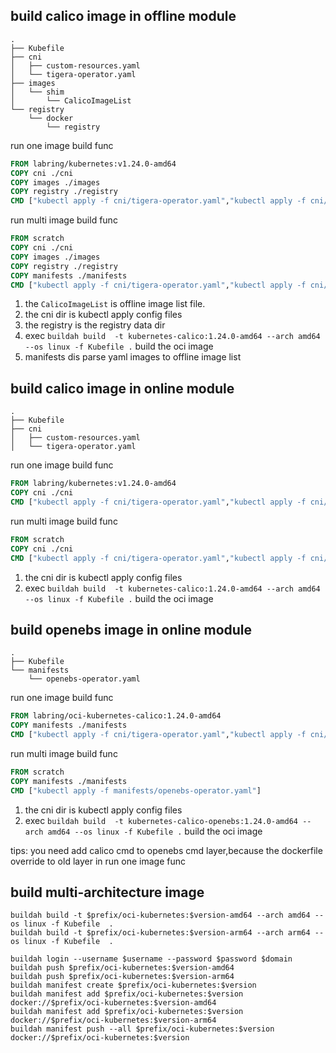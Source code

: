 ## build calico image in offline module

```
.
├── Kubefile
├── cni
│   ├── custom-resources.yaml
│   └── tigera-operator.yaml
├── images
│   └── shim
│       └── CalicoImageList
└── registry
    └── docker
        └── registry
```

run one image build func

```dockerfile
FROM labring/kubernetes:v1.24.0-amd64
COPY cni ./cni
COPY images ./images
COPY registry ./registry
CMD ["kubectl apply -f cni/tigera-operator.yaml","kubectl apply -f cni/custom-resources.yaml"]
```

run multi image build func

```dockerfile
FROM scratch
COPY cni ./cni
COPY images ./images
COPY registry ./registry
COPY manifests ./manifests
CMD ["kubectl apply -f cni/tigera-operator.yaml","kubectl apply -f cni/custom-resources.yaml"]
```


1. the `CalicoImageList` is offline image list file.
2. the cni dir is kubectl apply config files
3. the registry is the registry data dir 
4. exec `buildah build  -t kubernetes-calico:1.24.0-amd64 --arch amd64 --os linux -f Kubefile .` build the oci image
5. manifests dis parse yaml images to offline image list

## build calico image in online module

```
.
├── Kubefile
├── cni
│   ├── custom-resources.yaml
│   └── tigera-operator.yaml

```

run one image build func

```dockerfile
FROM labring/kubernetes:v1.24.0-amd64
COPY cni ./cni
CMD ["kubectl apply -f cni/tigera-operator.yaml","kubectl apply -f cni/custom-resources.yaml"]
```

run multi image build func

```dockerfile
FROM scratch
COPY cni ./cni
CMD ["kubectl apply -f cni/tigera-operator.yaml","kubectl apply -f cni/custom-resources.yaml"]
```

1. the cni dir is kubectl apply config files
2. exec `buildah build  -t kubernetes-calico:1.24.0-amd64 --arch amd64 --os linux -f Kubefile .` build the oci image


## build openebs image in online module

```
.
├── Kubefile
└── manifests
    └── openebs-operator.yaml

```

run one image build func

```dockerfile
FROM labring/oci-kubernetes-calico:1.24.0-amd64
COPY manifests ./manifests
CMD ["kubectl apply -f cni/tigera-operator.yaml","kubectl apply -f cni/custom-resources.yaml","kubectl apply -f manifests/openebs-operator.yaml"]
```

run multi image build func

```dockerfile
FROM scratch
COPY manifests ./manifests
CMD ["kubectl apply -f manifests/openebs-operator.yaml"]
```


1. the cni dir is kubectl apply config files
2. exec `buildah build  -t kubernetes-calico-openebs:1.24.0-amd64 --arch amd64 --os linux -f Kubefile .` build the oci image

tips: you need add calico cmd to openebs cmd layer,because the dockerfile override to old layer in run one image func
      

## build multi-architecture image

```shell
buildah build -t $prefix/oci-kubernetes:$version-amd64 --arch amd64 --os linux -f Kubefile  . 
buildah build -t $prefix/oci-kubernetes:$version-arm64 --arch arm64 --os linux -f Kubefile  .

buildah login --username $username --password $password $domain
buildah push $prefix/oci-kubernetes:$version-amd64
buildah push $prefix/oci-kubernetes:$version-arm64
buildah manifest create $prefix/oci-kubernetes:$version
buildah manifest add $prefix/oci-kubernetes:$version docker://$prefix/oci-kubernetes:$version-amd64
buildah manifest add $prefix/oci-kubernetes:$version docker://$prefix/oci-kubernetes:$version-arm64
buildah manifest push --all $prefix/oci-kubernetes:$version docker://$prefix/oci-kubernetes:$version
```

